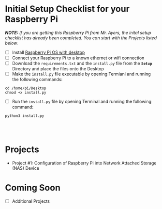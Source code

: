 
# Initial Setup Checklist for your Raspberry Pi
***NOTE:*** *If you are getting this Raspberry Pi from Mr. Ayers, the inital setup checklist has already been completed. You can start with the Projects listed below.*
- [ ] Install [Raspberry Pi OS with desktop](https://www.raspberrypi.org/software/operating-systems/)
- [ ] Connect your Raspberry Pi to a known ethernet or wifi connection
- [ ] Download the `requirements.txt` and the `install.py` file from the **`Setup`** Directory and place the files onto the Desktop
- [ ] Make the `install.py` file executable by opening Termianl and running the following commands:
```terminal
cd /home/pi/Desktop
chmod +x install.py
```
- [ ] Run the `install.py` file by opening Terminal and running the following command:
```terminal
python3 install.py
```
<br/></br>
# Projects
* Project #1: Configuration of Raspberry Pi into Network Attached Storage (NAS) Device

# Coming Soon
- [ ] Additional Projects
